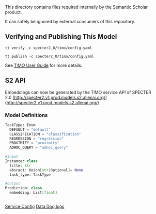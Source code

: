 This directory contains files required internally by the
Semantic Scholar product.

It can safely be ignored by external consumers of this repository.


## Verifying and Publishing This Model

```
tt verify -c specter2_0/timo/config.yaml
```

```
tt publish -c specter2_0/timo/config.yaml
```

See [TIMO User Guide](https://github.com/allenai/timo/blob/main/docs/timo-tools/userguide.md) for
more details.

## S2 API
Embeddings can now be generated by the TIMO service API of SPECTER 2.0
[http://specter2.v1.prod.models.s2.allenai.org/](http://specter2.v1.prod.models.s2.allenai.org/)

### Model Definitions
```python
TaskType: Enum
  DEFAULT = "default"
  CLASSIFICATION = "classification"
  REGRESSION = "regression"
  PROXIMITY = "proximity"
  ADHOC_QUERY = "adhoc_query"
  
#input
Instance: class
  title: str
  absract: Union[str|Optional]= None
  task_type: TaskType
  
#output  
Prediction: class
  embedding: List[float]
  
 ```
 
 [Service Config](https://github.com/allenai/timo/tree/main/timo_services/configs)
 [Data Dog logs](https://app.datadoghq.com/logs?query=service%3Aspecter2-v1&cols=host%2Cservice&index=%2A&messageDisplay=inline&stream_sort=time%2Cdesc&viz=stream&from_ts=1676922067796&to_ts=1676922967796&live=true)
  
